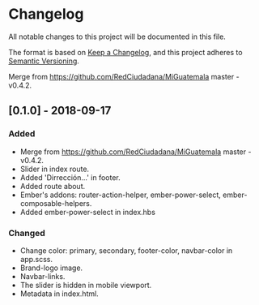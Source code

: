 # Changelog
All notable changes to this project will be documented in this file.

The format is based on [Keep a Changelog](https://keepachangelog.com/en/1.0.0/),
and this project adheres to [Semantic Versioning](https://semver.org/spec/v2.0.0.html).

Merge from https://github.com/RedCiudadana/MiGuatemala master - v0.4.2.

## [0.1.0] - 2018-09-17
### Added
- Merge from https://github.com/RedCiudadana/MiGuatemala master - v0.4.2.
- Slider in index route.
- Added 'Dirrección...' in footer.
- Added route about.
- Ember's addons: router-action-helper, ember-power-select, ember-composable-helpers.
- Added ember-power-select in index.hbs

### Changed
- Change color: primary, secondary, footer-color, navbar-color in app.scss.
- Brand-logo image.
- Navbar-links.
- The slider is hidden in mobile viewport.
- Metadata in index.html.
